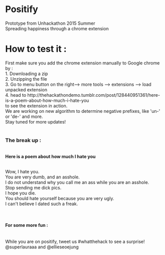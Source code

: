 # Positify
Prototype from Unhackathon 2015 Summer
<br>
Spreading happiness through a chrome extension
<br>
<h1> How to test it : </h1>
<body> First make sure you add the chrome extension manually to Google chrome by :
<br> 1. Downloading a zip
<br> 2. Unzipping the file
<br> 3. Go to menu button on the right-->  more tools --> extensions --> load unpacked extension
<br> 4. head to http://thehackathondemo.tumblr.com/post/128440951361/here-is-a-poem-about-how-much-i-hate-you
<br>     to see the extension in action. 
<br>
We are working on new algorithm to determine negative prefixes, like 'un-' or 'de-' and more. 
<br>
Stay tuned for more updates!
<br>
<br>

<h3>The break up : </h3>
<br><b>Here is a poem about how much I hate you</b>
<p>
<br>Wow, I hate you. 
<br>You are very dumb, and an asshole. 
<br>I do not understand why you call me an ass while you are an asshole. 
<br>Stop sending me dick pics. 
<br>I hope you die. 
<br>You should hate yourself because you are very ugly. 
<br>I can't believe I dated such a freak.
<br>
</p>
<br>
<h4>For some more fun : </h4>
<br> 
While you are on positify, tweet us #whatthehack to see a surprise! 
<br>
@superlauraaa and @ellieseoejung
</body>
